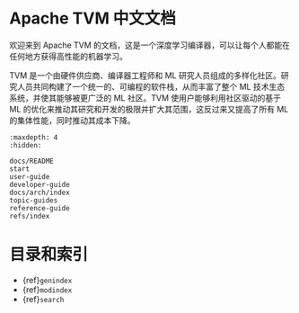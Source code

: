 # Apache TVM 中文文档

欢迎来到 Apache TVM 的文档，这是一个深度学习编译器，可以让每个人都能在任何地方获得高性能的机器学习。

TVM 是一个由硬件供应商、编译器工程师和 ML 研究人员组成的多样化社区。研究人员共同构建了一个统一的、可编程的软件栈，从而丰富了整个 ML 技术生态系统，并使其能够被更广泛的 ML 社区。TVM 使用户能够利用社区驱动的基于 ML 的优化来推动其研究和开发的极限并扩大其范围，这反过来又提高了所有 ML 的集体性能，同时推动其成本下降。

```{toctree}
:maxdepth: 4
:hidden:

docs/README
start
user-guide
developer-guide
docs/arch/index
topic-guides
reference-guide
refs/index
```

# 目录和索引

* {ref}`genindex`
* {ref}`modindex`
* {ref}`search`
